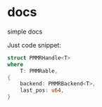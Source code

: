 # docs
simple docs

Just code snippet:

```rust
struct PMMRHandle<T>
where
	T: PMMRable,
{
	backend: PMMRBackend<T>,
	last_pos: u64,
}
```

